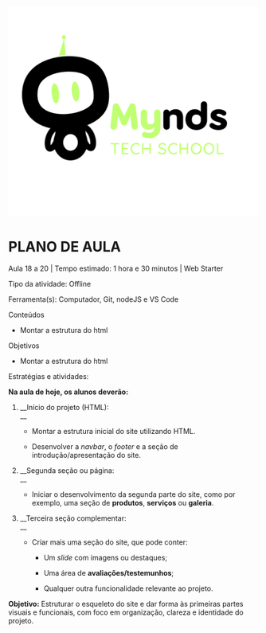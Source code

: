 # <a id="_heading=h.qxb9kodzcjso"></a>![](https://raw.githubusercontent.com/YanBarbosaLouzada/docx-to-md/master/imagens/img_1758290912111365300.png)

# __PLANO DE AULA__

Aula 18 a 20 | Tempo estimado: 1 hora e 30 minutos | Web Starter

Tipo da atividade: Offline

Ferramenta\(s\): Computador, Git, nodeJS e VS Code

Conteúdos

- Montar a estrutura do html

Objetivos

- Montar a estrutura do html

Estratégias e atividades:

__Na aula de hoje, os alunos deverão:__

1. __Início do projeto \(HTML\):  
__
	- Montar a estrutura inicial do site utilizando HTML\.  

	- Desenvolver a *navbar*, o *footer* e a seção de introdução/apresentação do site\.  

2. __Segunda seção ou página:  
__
	- Iniciar o desenvolvimento da segunda parte do site, como por exemplo, uma seção de __produtos__, __serviços__ ou __galeria__\.  

3. __Terceira seção complementar:  
__
	- Criar mais uma seção do site, que pode conter:  

		- Um *slide* com imagens ou destaques;  

		- Uma área de __avaliações/testemunhos__;  

		- Qualquer outra funcionalidade relevante ao projeto\.  


__Objetivo:__ Estruturar o esqueleto do site e dar forma às primeiras partes visuais e funcionais, com foco em organização, clareza e identidade do projeto\.

